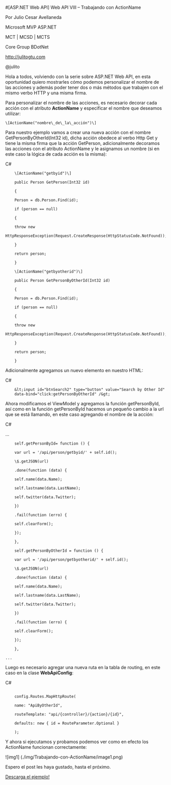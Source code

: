 
<properties
	pageTitle="Web API VIII – Trabajando con ActionName"
	description="Ejemplo de Web API"
	services="web-dev"
	documentationCenter=""
	authors="andygonusa"
	manager=""
	editor="andygonusa"/>

<tags
	ms.service="web-dev"
	ms.workload="identity"
	ms.tgt_pltfrm="na"
	ms.devlang="na"
	ms.topic="how-to-article"
	ms.date="05/16/2016"
	ms.author="andygonusa"/>

#[ASP.NET Web API] Web API VIII – Trabajando con ActionName

Por Julio Cesar Avellaneda

Microsoft MVP ASP.NET

MCT | MCSD | MCTS

Core Group BDotNet

http://julitogtu.com

@julito

Hola a todos, volviendo con la serie sobre ASP.NET Web API, en esta
oportunidad quiero mostrarles cómo podemos personalizar el nombre de las
acciones y además poder tener dos o más métodos que trabajen con el
mismo verbo HTTP y una misma firma.

Para personalizar el nombre de las acciones, es necesario decorar cada
acción con el atributo **ActionName** y especificar el nombre que
deseamos utilizar:


```
\[ActionName("nombre\_de\_la\_acción")\]
```

Para nuestro ejemplo vamos a crear una nueva acción con el nombre
GetPersonByOtherId(Int32 id), dicha acción obedece al verbo Http Get y
tiene la misma firma que la acción GetPerson, adicionalmente decoramos
las acciones con el atributo ActionName y le asignamos un nombre (si en
este caso la lógica de cada acción es la misma):

C\#


```
    \[ActionName("getbyid")\]

    public Person GetPerson(Int32 id)

    {

    Person = db.Person.Find(id);

    if (person == null)

    {

    throw new
    HttpResponseException(Request.CreateResponse(HttpStatusCode.NotFound));

    }

    return person;

    }

    \[ActionName("getbyotherid")\]

    public Person GetPersonByOtherId(Int32 id)

    {

    Person = db.Person.Find(id);

    if (person == null)

    {

    throw new
    HttpResponseException(Request.CreateResponse(HttpStatusCode.NotFound));

    }

    return person;

    }
```

Adicionalmente agregamos un nuevo elemento en nuestro HTML:

C\#
```
    &lt;input id="btnSearch2" type="button" value="Search by Other Id"
    data-bind="click:getPersonByOtherId" /&gt;
```
Ahora modificamos el ViewModel y agregamos la función getPersonById, así
como en la función getPersonById hacemos un pequeño cambio a la url que
se está llamando, en este caso agregando el nombre de la acción:

C\#



...
```
    self.getPersonById= function () {

    var url = '/api/person/getbyid/' + self.id();

    \$.getJSON(url)

    .done(function (data) {

    self.name(data.Name);

    self.lastname(data.LastName);

    self.twitter(data.Twitter);

    })

    .fail(function (erro) {

    self.clearForm();

    });

    },

    self.getPersonByOtherId = function () {

    var url = '/api/person/getbyotherid/' + self.id();

    \$.getJSON(url)

    .done(function (data) {

    self.name(data.Name);

    self.lastname(data.LastName);

    self.twitter(data.Twitter);

    })

    .fail(function (erro) {

    self.clearForm();

    });

    },
```
    ...

Luego es necesario agregar una nueva ruta en la tabla de routing, en
este caso en la clase **WebApiConfig**:

C\#

```

    config.Routes.MapHttpRoute(

    name: "ApiByOtherId",

    routeTemplate: "api/{controller}/{action}/{id}",

    defaults: new { id = RouteParameter.Optional }

    );
```

Y ahora si ejecutamos y probamos podemos ver como en efecto los
ActionName funcionan correctamente:

![img1] (./img/Trabajando-con-ActionName/image1.png)

Espero el post les haya gustado, hasta el próximo.

[Descarga el ejemplo!](http://sdrv.ms/1ddFWSQ)
